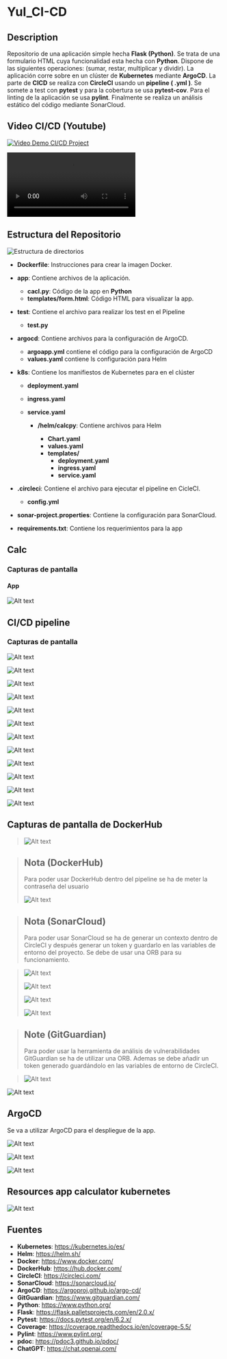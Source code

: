 # Yul_CI-CD


## Description

Repositorio de una aplicación simple hecha **Flask (Python)**. Se trata de una formulario HTML cuya funcionalidad esta hecha con **Python**. Dispone de las siguientes operaciones: (sumar, restar, multiplicar y dividir). La aplicación corre sobre en un clúster de **Kubernetes** mediante **ArgoCD**.
La parte de **CICD** se realiza con **CircleCI** usando un **pipeline ( .yml )**.
Se somete a test con **pytest** y para la cobertura se usa **pytest-cov**. Para el linting de la aplicación se usa **pylint**.
Finalmente se realiza un análisis estático del código mediante SonarCloud.

## Video CI/CD (Youtube)

[![Video Demo CI/CD Project](images/video.png)](https://youtu.be/FPtVnZtDDOU)

<video src="images/CICD.mp4" controls title="CI/CD-VIDEO DEMO"></video>

## Estructura del Repositorio

![Estructura de directorios](./pics/tree_Project.png)

- **Dockerfile**: Instrucciones para crear la imagen Docker.

- **app**: Contiene archivos de la aplicación.

  - **cacl.py**: Código de la app en **Python**
  - **templates/form.html**: Código HTML para visualizar la app.

- **test**: Contiene el archivo para realizar los test en el Pipeline

  - **test.py**

- **argocd**: Contiene archivos para la configuración de ArgoCD.

  - **argoapp.yml** contiene el código para la configuración de ArgoCD
  - **values.yaml** contiene ls configuración para Helm

- **k8s**: Contiene los manifiestos de Kubernetes para en el clúster

  - **deployment.yaml**
  - **ingress.yaml**
  - **service.yaml**

    - **/helm/calcpy**: Contiene archivos para Helm

      - **Chart.yaml**
      - **values.yaml**
      - **templates/**
        - **deployment.yaml**
        - **ingress.yaml**
        - **service.yaml**

- **.circleci**: Contiene el archivo para ejecutar el pipeline en CicleCI.

  - **config.yml**

- **sonar-project.properties**: Contiene la configuración para SonarCloud.

- **requirements.txt**: Contiene los requerimientos para la app

## Calc

### Capturas de pantalla

#### App

![Alt text](./pics/argoCD_calcpy.png)

## CI/CD pipeline

### Capturas de pantalla

![Alt text](./pics/circleCI.png)

![Alt text](./pics/cicleCI_ggShield.png)

![Alt text](./pics/cicleCI_Build.png)

![Alt text](./pics/circleCI_Deploy.png)

![Alt text](./pics/cicleCI_Docs.png)

![Alt text](./pics/cicleCI_Docs_Artifacts.png)

![Alt text](./pics/cicleCI_Docs_1.png)

![Alt text](./pics/cicleCI_Test.png)

![Alt text](./pics/circleCI_Test_Artefacts.png)

![Alt text](./pics/circleCI_Test_Coverage_Report_XML.png)

![Alt text](./pics/circleCI_Test_Coverage_Report.png)

![Alt text](./pics/circleCI_Test_Coverage_Report_HTML.png)

## Capturas de pantalla de DockerHub

> ![Alt text](./pics/dockerHub_image.png)

> ## Nota (DockerHub)
>
> Para poder usar DockerHub dentro del pipeline se ha de meter la contraseña del usuario
>
> ![Alt text](./pics/cicleCI_ENV.png)

> ## Nota (SonarCloud)
>
> Para poder usar SonarCloud se ha de generar un contexto dentro de CircleCI y después generar un token y guardarlo en las variables de entorno del proyecto.
> Se debe de usar una ORB para su funcionamiento. 

> ![Alt text](./pics/cicleCI_Contextspng.png)
> 
> ![Alt text](./pics/cicleCI_ENV.png)
>
> ![Alt text](./pics/sonarCloud.png)
>
> ![Alt text](./pics/sonarCloud_1.png)

> ## Note (GitGuardian)
>
> Para poder usar la herramienta de análisis de vulnerabilidades GitGuardian se ha de utilizar una ORB. 
> Ademas se debe añadir un token generado guardándolo en las variables de entorno de CircleCI.

> ![Alt text](./pics/cicleCI_ENV.png)

![Alt text](images/../pics/ggShield.png)

## ArgoCD

Se va a utilizar ArgoCD para el despliegue de la app.

![Alt text](./pics/argoCD.png)

![Alt text](./pics/argoCD_Resources.png)

![Alt text](./pics/argoCD_calcpy.png)

## Resources app calculator kubernetes

![Alt text](./pics/calc_Resources.png)

## Fuentes

- **Kubernetes**: https://kubernetes.io/es/
- **Helm**: https://helm.sh/
- **Docker**: https://www.docker.com/
- **DockerHub**: https://hub.docker.com/
- **CircleCI**: https://circleci.com/
- **SonarCloud**: https://sonarcloud.io/
- **ArgoCD**: https://argoproj.github.io/argo-cd/
- **GitGuardian**: https://www.gitguardian.com/
- **Python**: https://www.python.org/
- **Flask**: https://flask.palletsprojects.com/en/2.0.x/
- **Pytest**: https://docs.pytest.org/en/6.2.x/
- **Coverage**: https://coverage.readthedocs.io/en/coverage-5.5/
- **Pylint**: https://www.pylint.org/
- **pdoc**: https://pdoc3.github.io/pdoc/
- **ChatGPT**: https://chat.openai.com/